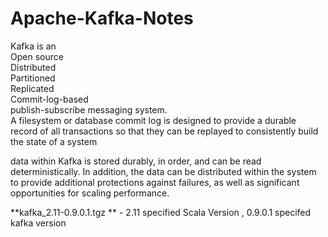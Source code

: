 # Apache-Kafka-Notes

Kafka is an  
 Open source  
 Distributed  
 Partitioned  
 Replicated  
 Commit-log-based  
 publish-subscribe messaging system.  
 A filesystem or database commit log is designed to provide a durable record of all transactions so that they can be replayed to consistently build the state of a system

data within Kafka is stored durably, in order, and can be read deterministically. In addition, the data can be distributed within the system to provide additional protections against failures, as well as significant opportunities for scaling performance.

**kafka\_2.11-0.9.0.1.tgz ** - 2.11 specified Scala Version , 0.9.0.1 specifed kafka version

